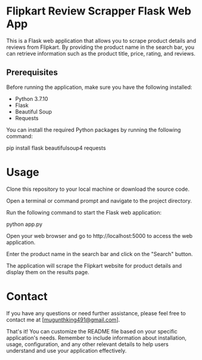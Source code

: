 # Flipkart Review Scrapper Flask Web App

This is a Flask web application that allows you to scrape product details and reviews from Flipkart. By providing the product name in the search bar, you can retrieve information such as the product title, price, rating, and reviews.

## Prerequisites

Before running the application, make sure you have the following installed:

- Python 3.7.10
- Flask
- Beautiful Soup
- Requests

You can install the required Python packages by running the following command:

pip install flask beautifulsoup4 requests

# Usage

Clone this repository to your local machine or download the source code.

Open a terminal or command prompt and navigate to the project directory.

Run the following command to start the Flask web application:

python app.py

Open your web browser and go to http://localhost:5000 to access the web application.

Enter the product name in the search bar and click on the "Search" button.

The application will scrape the Flipkart website for product details and display them on the results page.

# Contact

If you have any questions or need further assistance, please feel free to contact me at [mugunthking491@gmail.com].

That's it! You can customize the README file based on your specific application's needs. Remember to include information about installation, usage, configuration, and any other relevant details to help users understand and use your application effectively.
